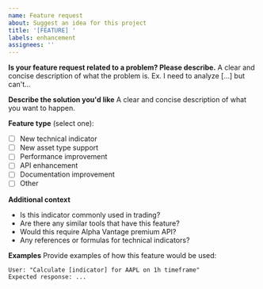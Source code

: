 ```yaml
---
name: Feature request
about: Suggest an idea for this project
title: '[FEATURE] '
labels: enhancement
assignees: ''
---
```


**Is your feature request related to a problem? Please describe.**
A clear and concise description of what the problem is. Ex. I need to analyze [...] but can't...

**Describe the solution you'd like**
A clear and concise description of what you want to happen.

**Feature type** (select one):
- [ ] New technical indicator
- [ ] New asset type support
- [ ] Performance improvement
- [ ] API enhancement
- [ ] Documentation improvement
- [ ] Other

**Additional context**
- Is this indicator commonly used in trading?
- Are there any similar tools that have this feature?
- Would this require Alpha Vantage premium API?
- Any references or formulas for technical indicators?

**Examples**
Provide examples of how this feature would be used:
```
User: "Calculate [indicator] for AAPL on 1h timeframe"
Expected response: ...
```
